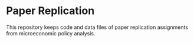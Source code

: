# Paper Replication

This repository keeps code and data files of paper replication assignments from microeconomic policy analysis.
